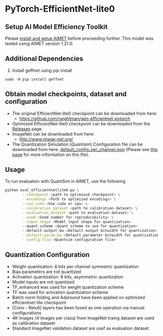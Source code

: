 # PyTorch-EfficientNet-lite0

## Setup AI Model Efficiency Toolkit
Please [install and setup AIMET](https://github.com/quic/aimet/blob/release-aimet-1.21/packaging/install.md) before proceeding further. This model was tested using AIMET version 1.21.0.

## Additional Dependencies
1. Install geffnet using pip install
```
sudo -H pip install geffnet
```

## Obtain model checkpoints, dataset and configuration
- The original EfficientNet-lite0 checkpoint can be downloaded from here:
  - https://github.com/rwightman/gen-efficientnet-pytorch
- Optimized EfficientNet-lite0 checkpoint can be downloaded from the [Releases](/../../releases) page.
- ImageNet can be downloaded from here:
  - http://www.image-net.org/
- The Quantization Simulation (*Quantsim*) Configuration file can be downloaded from here: [default_config_per_channel.json](https://github.qualcomm.com/qualcomm-ai/aimet/blob/17bcc525d6188f177837bbb789ccf55a81f6a1b5/TrainingExtensions/common/src/python/aimet_common/quantsim_config/default_config_per_channel.json) (Please see [this page](https://quic.github.io/aimet-pages/releases/1.21.0/user_guide/quantization_configuration.html) for more information on this file).

## Usage
To run evaluation with QuantSim in AIMET, use the following
```bash
python eval_efficientnetlite0.py \
		--checkpoint <path to optimiezd checkpoint> \
		--encodings <Path to optimized encodings> \
		--use_cuda <Use cuda or cpu> \
		--calibration_dataset <path to calibration dataset> \
		--evaluation_dataset <path to evaluation dataset> \
		--seed <Seed number for reproducibility> \
		--input-shape <Model input shape for quantization>
		--quant-scheme <Quant scheme to use for quantization>
		--default-output-bw <Default output bitwidth for quantization> \
		--default-param-bw <Default parameter bitwidth for quantization> \
		--config-file <Quantsim configuration file>
```

## Quantization Configuration
- Weight quantization: 8 bits per channel symmetric quantization
- Bias parameters are not quantized
- Activation quantization: 8 bits, asymmetric quantization
- Model inputs are not quantized
- TF_enhanced was used for weight quantization scheme
- TF was used for activation quantization scheme
- Batch norm folding and Adaround have been applied on optimized efficientnet-lite checkpoint
- [Conv - Relu6] layers has been fused as one operation via manual configurations
- 4K Images (4 images per class) from ImageNet traing dataset are used as calibration dataset
- Standard ImageNet validation dataset are usef as evaluation dataset
